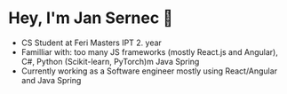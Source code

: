 # Hey, I'm Jan Sernec 👋
<ul>
  <li>CS Student at Feri Masters IPT 2. year</li> 
    <li> Familliar with: too many JS frameworks (mostly React.js and Angular), C#, Python (Scikit-learn, PyTorch)m Java Spring </li>
    <li>Currently working as a Software engineer mostly using React/Angular and Java Spring  </li>
    </ul>

